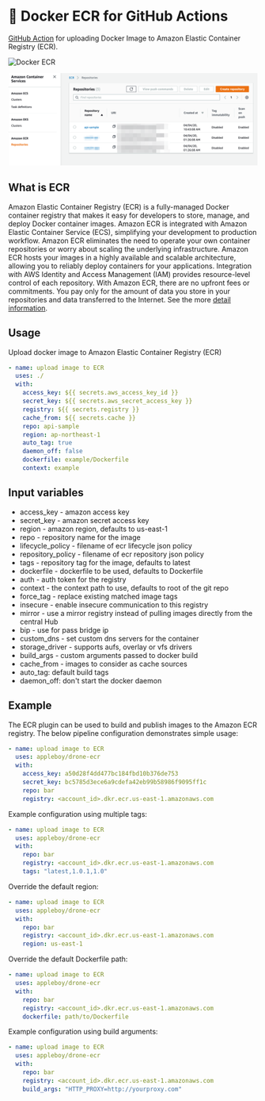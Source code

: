 # 🚀 Docker ECR for GitHub Actions

[GitHub Action](https://developer.github.com/actions/) for uploading Docker Image to Amazon Elastic Container Registry (ECR).

![Docker ECR](https://github.com/appleboy/docker-ecr-action/workflows/Docker%20ECR/badge.svg?branch=master&event=push)

![Amazon ECR](./images/Amazon_ECR.png)

## What is ECR

Amazon Elastic Container Registry (ECR) is a fully-managed Docker container registry that makes it easy for developers to store, manage, and deploy Docker container images. Amazon ECR is integrated with Amazon Elastic Container Service (ECS), simplifying your development to production workflow. Amazon ECR eliminates the need to operate your own container repositories or worry about scaling the underlying infrastructure. Amazon ECR hosts your images in a highly available and scalable architecture, allowing you to reliably deploy containers for your applications. Integration with AWS Identity and Access Management (IAM) provides resource-level control of each repository. With Amazon ECR, there are no upfront fees or commitments. You pay only for the amount of data you store in your repositories and data transferred to the Internet. See the more [detail information](https://aws.amazon.com/ecr/).

## Usage

Upload docker image to Amazon Elastic Container Registry (ECR)

```yml
- name: upload image to ECR
  uses: ./
  with:
    access_key: ${{ secrets.aws_access_key_id }}
    secret_key: ${{ secrets.aws_secret_access_key }}
    registry: ${{ secrets.registry }}
    cache_from: ${{ secrets.cache }}
    repo: api-sample
    region: ap-northeast-1
    auto_tag: true
    daemon_off: false
    dockerfile: example/Dockerfile
    context: example
```

## Input variables

* access_key - amazon access key
* secret_key - amazon secret access key
* region - amazon region, defaults to us-east-1
* repo - repository name for the image
* lifecycle_policy - filename of ecr lifecycle json policy
* repository_policy - filename of ecr repository json policy
* tags - repository tag for the image, defaults to latest
* dockerfile - dockerfile to be used, defaults to Dockerfile
* auth - auth token for the registry
* context - the context path to use, defaults to root of the git repo
* force_tag - replace existing matched image tags
* insecure - enable insecure communication to this registry
* mirror - use a mirror registry instead of pulling images directly from the central Hub
* bip - use for pass bridge ip
* custom_dns - set custom dns servers for the container
* storage_driver - supports aufs, overlay or vfs drivers
* build_args - custom arguments passed to docker build
* cache_from - images to consider as cache sources
* auto_tag: default build tags
* daemon_off: don't start the docker daemon

## Example

The ECR plugin can be used to build and publish images to the Amazon ECR registry. The below pipeline configuration demonstrates simple usage:

```yaml
- name: upload image to ECR
  uses: appleboy/drone-ecr
  with:
    access_key: a50d28f4dd477bc184fbd10b376de753
    secret_key: bc5785d3ece6a9cdefa42eb99b58986f9095ff1c
    repo: bar
    registry: <account_id>.dkr.ecr.us-east-1.amazonaws.com
```

Example configuration using multiple tags:

```yaml
- name: upload image to ECR
  uses: appleboy/drone-ecr
  with:
    repo: bar
    registry: <account_id>.dkr.ecr.us-east-1.amazonaws.com
    tags: "latest,1.0.1,1.0"
```

Override the default region:

```yaml
- name: upload image to ECR
  uses: appleboy/drone-ecr
  with:
    repo: bar
    registry: <account_id>.dkr.ecr.us-east-1.amazonaws.com
    region: us-east-1
```

Override the default Dockerfile path:

```yaml
- name: upload image to ECR
  uses: appleboy/drone-ecr
  with:
    repo: bar
    registry: <account_id>.dkr.ecr.us-east-1.amazonaws.com
    dockerfile: path/to/Dockerfile
```

Example configuration using build arguments:

```yaml
- name: upload image to ECR
  uses: appleboy/drone-ecr
  with:
    repo: bar
    registry: <account_id>.dkr.ecr.us-east-1.amazonaws.com
    build_args: "HTTP_PROXY=http://yourproxy.com"
```
